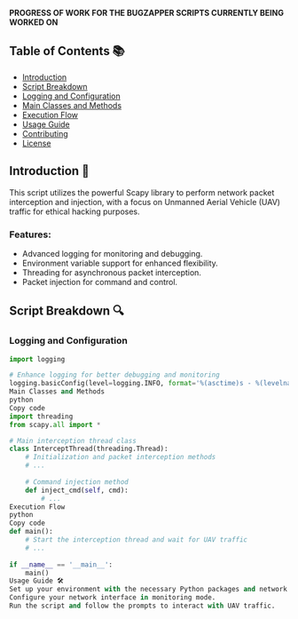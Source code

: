 **PROGRESS OF WORK FOR THE BUGZAPPER SCRIPTS CURRENTLY BEING WORKED ON**
##

## Table of Contents 📚
- [Introduction](#introduction)
- [Script Breakdown](#script-breakdown)
- [Logging and Configuration](#logging-and-configuration)
- [Main Classes and Methods](#main-classes-and-methods)
- [Execution Flow](#execution-flow)
- [Usage Guide](#usage-guide)
- [Contributing](#contributing)
- [License](#license)

## Introduction 🎯

This script utilizes the powerful Scapy library to perform network packet interception and injection, with a focus on Unmanned Aerial Vehicle (UAV) traffic for ethical hacking purposes.

### Features:
- Advanced logging for monitoring and debugging.
- Environment variable support for enhanced flexibility.
- Threading for asynchronous packet interception.
- Packet injection for command and control.

## Script Breakdown 🔍

### Logging and Configuration
```python
import logging

# Enhance logging for better debugging and monitoring
logging.basicConfig(level=logging.INFO, format='%(asctime)s - %(levelname)s - %(message)s')
Main Classes and Methods
python
Copy code
import threading
from scapy.all import *

# Main interception thread class
class InterceptThread(threading.Thread):
    # Initialization and packet interception methods
    # ...
    
    # Command injection method
    def inject_cmd(self, cmd):
        # ...
Execution Flow
python
Copy code
def main():
    # Start the interception thread and wait for UAV traffic
    # ...
    
if __name__ == '__main__':
    main()
Usage Guide 🛠️
Set up your environment with the necessary Python packages and network tools.
Configure your network interface in monitoring mode.
Run the script and follow the prompts to interact with UAV traffic.
